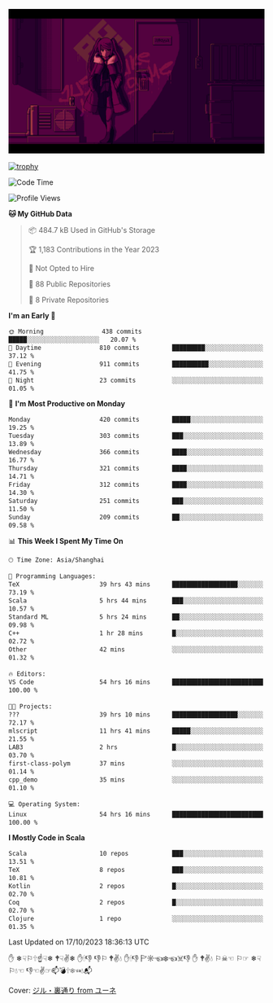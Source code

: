 ![](imgs/main.png)

[![trophy](https://github-profile-trophy.vercel.app/?username=NeilKleistGao&theme=dracula)](https://github.com/ryo-ma/github-profile-trophy)

<!--START_SECTION:waka-->
![Code Time](http://img.shields.io/badge/Code%20Time-252%20hrs%2023%20mins-blue)

![Profile Views](http://img.shields.io/badge/Profile%20Views-0-blue)

**🐱 My GitHub Data** 

> 📦 484.7 kB Used in GitHub's Storage 
 > 
> 🏆 1,183 Contributions in the Year 2023
 > 
> 🚫 Not Opted to Hire
 > 
> 📜 88 Public Repositories 
 > 
> 🔑 8 Private Repositories 
 > 
**I'm an Early 🐤** 

```text
🌞 Morning                438 commits         █████░░░░░░░░░░░░░░░░░░░░   20.07 % 
🌆 Daytime                810 commits         █████████░░░░░░░░░░░░░░░░   37.12 % 
🌃 Evening                911 commits         ██████████░░░░░░░░░░░░░░░   41.75 % 
🌙 Night                  23 commits          ░░░░░░░░░░░░░░░░░░░░░░░░░   01.05 % 
```
📅 **I'm Most Productive on Monday** 

```text
Monday                   420 commits         █████░░░░░░░░░░░░░░░░░░░░   19.25 % 
Tuesday                  303 commits         ███░░░░░░░░░░░░░░░░░░░░░░   13.89 % 
Wednesday                366 commits         ████░░░░░░░░░░░░░░░░░░░░░   16.77 % 
Thursday                 321 commits         ████░░░░░░░░░░░░░░░░░░░░░   14.71 % 
Friday                   312 commits         ████░░░░░░░░░░░░░░░░░░░░░   14.30 % 
Saturday                 251 commits         ███░░░░░░░░░░░░░░░░░░░░░░   11.50 % 
Sunday                   209 commits         ██░░░░░░░░░░░░░░░░░░░░░░░   09.58 % 
```


📊 **This Week I Spent My Time On** 

```text
🕑︎ Time Zone: Asia/Shanghai

💬 Programming Languages: 
TeX                      39 hrs 43 mins      ██████████████████░░░░░░░   73.19 % 
Scala                    5 hrs 44 mins       ███░░░░░░░░░░░░░░░░░░░░░░   10.57 % 
Standard ML              5 hrs 24 mins       ██░░░░░░░░░░░░░░░░░░░░░░░   09.98 % 
C++                      1 hr 28 mins        █░░░░░░░░░░░░░░░░░░░░░░░░   02.72 % 
Other                    42 mins             ░░░░░░░░░░░░░░░░░░░░░░░░░   01.32 % 

🔥 Editors: 
VS Code                  54 hrs 16 mins      █████████████████████████   100.00 % 

🐱‍💻 Projects: 
???                      39 hrs 10 mins      ██████████████████░░░░░░░   72.17 % 
mlscript                 11 hrs 41 mins      █████░░░░░░░░░░░░░░░░░░░░   21.55 % 
LAB3                     2 hrs               █░░░░░░░░░░░░░░░░░░░░░░░░   03.70 % 
first-class-polym        37 mins             ░░░░░░░░░░░░░░░░░░░░░░░░░   01.14 % 
cpp_demo                 35 mins             ░░░░░░░░░░░░░░░░░░░░░░░░░   01.10 % 

💻 Operating System: 
Linux                    54 hrs 16 mins      █████████████████████████   100.00 % 
```

**I Mostly Code in Scala** 

```text
Scala                    10 repos            ███░░░░░░░░░░░░░░░░░░░░░░   13.51 % 
TeX                      8 repos             ███░░░░░░░░░░░░░░░░░░░░░░   10.81 % 
Kotlin                   2 repos             █░░░░░░░░░░░░░░░░░░░░░░░░   02.70 % 
Coq                      2 repos             █░░░░░░░░░░░░░░░░░░░░░░░░   02.70 % 
Clojure                  1 repo              ░░░░░░░░░░░░░░░░░░░░░░░░░   01.35 % 
```




 Last Updated on 17/10/2023 18:36:13 UTC
<!--END_SECTION:waka-->

✋ ❄☟⚐🕆☝☟❄ 🕈☟✌❄ ✋🕯👎 👎⚐ 🕈✌💧 ✋🕯👎 🏱☼☜❄☜☠👎 ✋ 🕈✌💧 ⚐☠☜ ⚐☞ ❄☟⚐💧☜ 👎☜✌☞📫💣🕆❄☜💧📬

Cover: [ジル・裏通り from ユーネ](https://www.pixiv.net/artworks/62127066)
